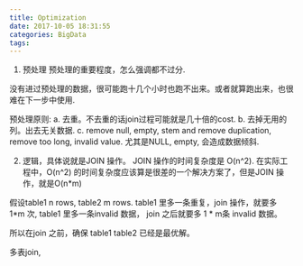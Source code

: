 ```yaml
---
title: Optimization
date: 2017-10-05 18:31:55
categories: BigData
tags:
---
```


1. 预处理
预处理的重要程度，怎么强调都不过分.

没有进过预处理的数据，很可能跑十几个小时也跑不出来。或者就算跑出来，也很难在下一步中使用.

预处理原则:
a. 去重。不去重的话join过程可能就是几十倍的cost.
b. 去掉无用的列。出去无关数据.
c. remove null, empty, stem and remove duplication, remove too long, invalid value. 尤其是NULL, empty, 会造成数据倾斜.


2. 逻辑，具体说就是JOIN 操作。
JOIN 操作的时间复杂度是 O(n^2). 在实际工程中，O(n^2) 的时间复杂度应该算是很差的一个解决方案了，但是JOIN 操作，就是O(n*m)

假设table1 n rows, table2 m rows.
table1 里多一条重复，join 操作，就要多 1*m 次, table1 里多一条invalid 数据， join 之后就要多 1 * m条 invalid 数据。

所以在join 之前，确保 table1 table2 已经是最优解。


多表join,
